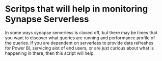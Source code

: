 # Scritps that will help in monitoring Synapse Serverless
In some ways synapse serverless is closed off, but there may be times that you want to discover what queries are running and performance profile of the queries.  If you are dependent on serverless to provide data refreshes for Power BI, servicing alot of end users, or are just curious about what is happening in there, then this script will help.


